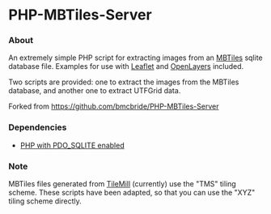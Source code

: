 PHP-MBTiles-Server
==================

### About

An extremely simple PHP script for extracting images from an [MBTiles](https://github.com/mapbox/mbtiles-spec) sqlite database file. Examples for use with [Leaflet](http://leaflet.cloudmade.com/) and [OpenLayers](http://openlayers.org/) included.

Two scripts are provided: one to extract the images from the MBTiles database, and another one to extract UTFGrid data.

Forked from https://github.com/bmcbride/PHP-MBTiles-Server

### Dependencies

- [PHP with PDO_SQLITE enabled](http://php.net/manual/en/ref.pdo-sqlite.php)

### Note

MBTiles files generated from [TileMill](http://mapbox.com/tilemill/) (currently) use the "TMS" tiling scheme. These scripts have been adapted, so that you can use the "XYZ" tiling scheme directly.

